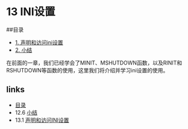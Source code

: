# 13 INI设置
##目录

   * [1. 声明和访问ini设置](</book/chapt13/13.1.md>)
   * [2. 小结](</book/chapt12/12.2.md>)
   
在前面的一章，我们已经学会了MINIT、MSHUTDOWN函数，以及RINIT和RSHUTDOWN等函数的使用，这里我们将介绍并学习ini设置的使用。


## links
   * [目录](</book/preface.md>)
   * 12.6 [小结](</book/chapt12/12.6.md>)
   * 13.1 [声明和访问INI设置](</book/chapt13/13.1.md>)
